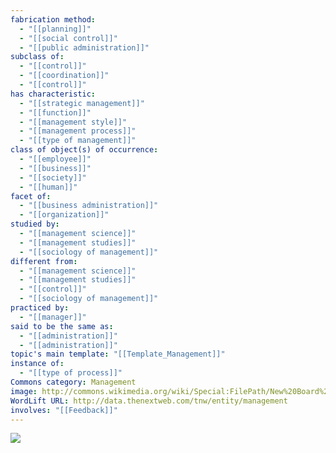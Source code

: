 ```yaml
---
fabrication method:
  - "[[planning]]"
  - "[[social control]]"
  - "[[public administration]]"
subclass of:
  - "[[control]]"
  - "[[coordination]]"
  - "[[control]]"
has characteristic:
  - "[[strategic management]]"
  - "[[function]]"
  - "[[management style]]"
  - "[[management process]]"
  - "[[type of management]]"
class of object(s) of occurrence:
  - "[[employee]]"
  - "[[business]]"
  - "[[society]]"
  - "[[human]]"
facet of:
  - "[[business administration]]"
  - "[[organization]]"
studied by:
  - "[[management science]]"
  - "[[management studies]]"
  - "[[sociology of management]]"
different from:
  - "[[management science]]"
  - "[[management studies]]"
  - "[[control]]"
  - "[[sociology of management]]"
practiced by:
  - "[[manager]]"
said to be the same as:
  - "[[administration]]"
  - "[[administration]]"
topic's main template: "[[Template_Management]]"
instance of:
  - "[[type of process]]"
Commons category: Management
image: http://commons.wikimedia.org/wiki/Special:FilePath/New%20Board%20Room%20at%202%20Broadway%20%2816458634290%29.jpg
WordLift URL: http://data.thenextweb.com/tnw/entity/management
involves: "[[Feedback]]"
---
```

![](https://upload.wikimedia.org/wikipedia/commons/9/98/New_Board_Room_at_2_Broadway_%2816458634290%29.jpg)
